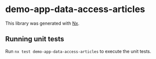 # demo-app-data-access-articles

This library was generated with [Nx](https://nx.dev).

## Running unit tests

Run `nx test demo-app-data-access-articles` to execute the unit tests.
